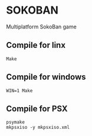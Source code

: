 # SOKOBAN

Multiplatform SokoBan game

## Compile for linx

```
Make
```

## Compile for windows

```
WIN=1 Make
```

## Compile for PSX

```
psymake
mkpsxiso -y mkpsxiso.xml
```

